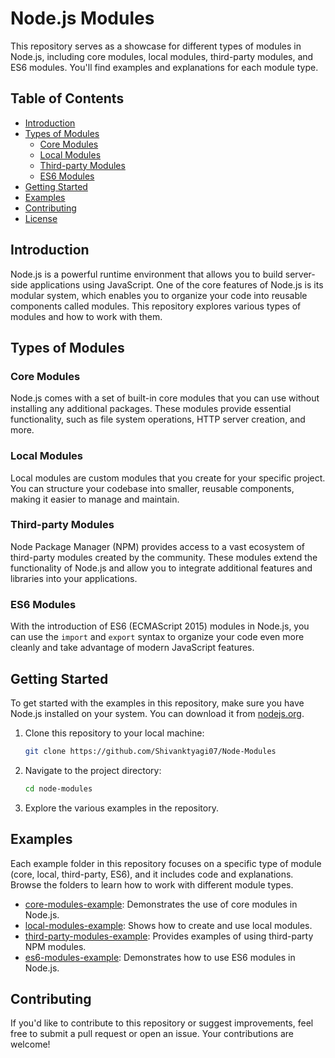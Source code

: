 
# Node.js Modules 

This repository serves as a showcase for different types of modules in Node.js, including core modules, local modules, third-party modules, and ES6 modules. You'll find examples and explanations for each module type.

## Table of Contents

- [Introduction](#introduction)
- [Types of Modules](#types-of-modules)
  - [Core Modules](#core-modules)
  - [Local Modules](#local-modules)
  - [Third-party Modules](#third-party-modules)
  - [ES6 Modules](#es6-modules)
- [Getting Started](#getting-started)
- [Examples](#examples)
- [Contributing](#contributing)
- [License](#license)

## Introduction

Node.js is a powerful runtime environment that allows you to build server-side applications using JavaScript. One of the core features of Node.js is its modular system, which enables you to organize your code into reusable components called modules. This repository explores various types of modules and how to work with them.

## Types of Modules

### Core Modules

Node.js comes with a set of built-in core modules that you can use without installing any additional packages. These modules provide essential functionality, such as file system operations, HTTP server creation, and more.

### Local Modules

Local modules are custom modules that you create for your specific project. You can structure your codebase into smaller, reusable components, making it easier to manage and maintain.

### Third-party Modules

Node Package Manager (NPM) provides access to a vast ecosystem of third-party modules created by the community. These modules extend the functionality of Node.js and allow you to integrate additional features and libraries into your applications.

### ES6 Modules

With the introduction of ES6 (ECMAScript 2015) modules in Node.js, you can use the `import` and `export` syntax to organize your code even more cleanly and take advantage of modern JavaScript features.

## Getting Started

To get started with the examples in this repository, make sure you have Node.js installed on your system. You can download it from [nodejs.org](https://nodejs.org/).

1. Clone this repository to your local machine:

   ```bash
   git clone https://github.com/Shivanktyagi07/Node-Modules
   ```

2. Navigate to the project directory:

   ```bash
   cd node-modules
   ```

3. Explore the various examples in the repository.

## Examples

Each example folder in this repository focuses on a specific type of module (core, local, third-party, ES6), and it includes code and explanations. Browse the folders to learn how to work with different module types.

- [core-modules-example](core-modules-example/): Demonstrates the use of core modules in Node.js.
- [local-modules-example](local-modules-example/): Shows how to create and use local modules.
- [third-party-modules-example](third-party-modules-example/): Provides examples of using third-party NPM modules.
- [es6-modules-example](es6-modules-example/): Demonstrates how to use ES6 modules in Node.js.

## Contributing

If you'd like to contribute to this repository or suggest improvements, feel free to submit a pull request or open an issue. Your contributions are welcome!



